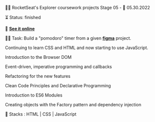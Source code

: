 
👨‍🚀 RocketSeat's Explorer coursework projects
Stage 05 - 
📅 05.30.2022

⏳ Status: finished

🔗 **[See it online](https://henriquedafonte.github.io/rocketseat-explorer-projects/project08/)**

👨‍💻 Task: Build a "pomodoro" timer from a given **[figma](https://www.figma.com/file/5zNNYvasyUQxL11DkkXEuW/Stage-05---Focus-Timer-2.0-(Copy)?node-id=0%3A1)** project.

Continuing to learn CSS and HTML and now starting to use JavaScript.

Introduction to the Browser DOM

Event-driven, imperative programming and callbacks

Refactoring for the new features

Clean Code Principles and Declarative Programming

Introduction to ES6 Modules

Creating objects with the Factory pattern and dependency injection


🌱 Stacks : HTML | CSS | JavaScript
